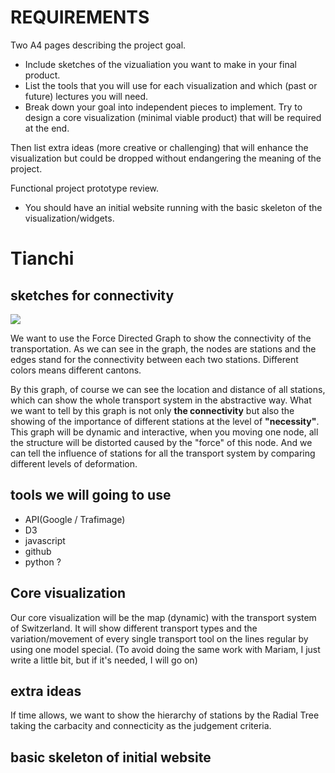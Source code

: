 # REQUIREMENTS

Two A4 pages describing the project goal.

* Include sketches of the vizualiation you want to make in your final product.
* List the tools that you will use for each visualization and which (past or future) lectures you will need.
* Break down your goal into independent pieces to implement. Try to design a core visualization (minimal viable product) that will be required at the end.

Then list extra ideas (more creative or challenging) that will enhance the visualization but could be dropped without endangering the meaning of the project.

Functional project prototype review.

* You should have an initial website running with the basic skeleton of the visualization/widgets.

# Tianchi 

## sketches for connectivity

![](connectivity.png)

We want to use the Force Directed Graph to show the connectivity of the transportation. As we can see in the graph, the nodes are stations and the edges stand for the connectivity between each two stations. Different colors means different cantons. 

By this graph, of course we can see the location and distance of all stations, which can show the whole transport system in the abstractive way. What we want to tell by this graph is not only **the connectivity** but also the showing of  the importance of different stations at the level of **"necessity"**. This graph will be dynamic and interactive, when you moving one node, all the structure will be distorted caused by the "force" of this node. And we can tell the influence of stations for all the transport system by comparing different levels of deformation.


## tools we will going to use

* API(Google / Trafimage)
* D3
* javascript
* github
* python ?


## Core visualization

Our core visualization will be the map (dynamic) with the transport system of Switzerland. It will show different transport types and the variation/movement of every single transport tool on the lines regular by using one model special. (To avoid doing the same work with Mariam, I just write a little bit, but if it's needed, I will go on)


## extra ideas

If time allows, we want to show the hierarchy of stations by the Radial Tree taking the carbacity and connecticity as the judgement criteria.


## basic skeleton of initial website